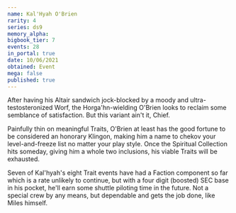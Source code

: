 ```yaml
---
name: Kal'Hyah O'Brien
rarity: 4
series: ds9
memory_alpha:
bigbook_tier: 7
events: 28
in_portal: true
date: 10/06/2021
obtained: Event
mega: false
published: true
---
```


After having his Altair sandwich jock-blocked by a moody and ultra-testosteronized Worf, the Horga'hn-wielding O'Brien looks to reclaim some semblance of satisfaction. But this variant ain't it, Chief. 

Painfully thin on meaningful Traits, O'Brien at least has the good fortune to be considered an honorary Klingon, making him a name to chekov your level-and-freeze list no matter your play style. Once the Spiritual Collection hits someday, giving him a whole two inclusions, his viable Traits will be exhausted.

Seven of Kal'hyah's eight Trait events have had a Faction component so far which is a rate unlikely to continue, but with a four digit (boosted) SEC base in his pocket, he'll earn some shuttle piloting time in the future. Not a special crew by any means, but dependable and gets the job done, like Miles himself.

